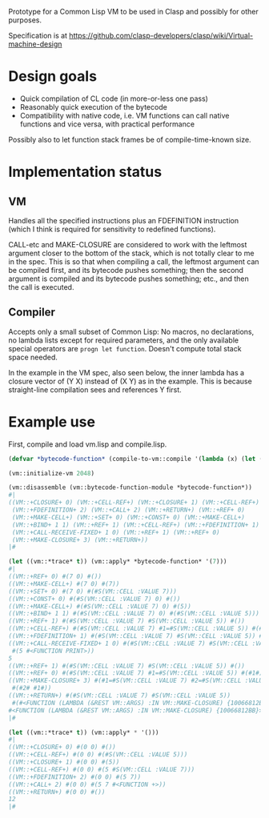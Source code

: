 Prototype for a Common Lisp VM to be used in Clasp and possibly for other purposes.

Specification is at https://github.com/clasp-developers/clasp/wiki/Virtual-machine-design

# Design goals

* Quick compilation of CL code (in more-or-less one pass)
* Reasonably quick execution of the bytecode
* Compatibility with native code, i.e. VM functions can call native functions and vice versa, with practical performance

Possibly also to let function stack frames be of compile-time-known size.

# Implementation status

## VM

Handles all the specified instructions plus an FDEFINITION instruction (which I think is required for sensitivity to redefined functions).

CALL-etc and MAKE-CLOSURE are considered to work with the leftmost argument closer to the bottom of the stack, which is not totally clear to me in the spec. This is so that when compiling a call, the leftmost argument can be compiled first, and its bytecode pushes something; then the second argument is compiled and its bytecode pushes something; etc., and then the call is executed.

## Compiler

Accepts only a small subset of Common Lisp: No macros, no declarations, no lambda lists except for required parameters, and the only available special operators are `progn let function`. Doesn't compute total stack space needed.

In the example in the VM spec, also seen below, the inner lambda has a closure vector of (Y X) instead of (X Y) as in the example. This is because straight-line compilation sees and references Y first.

# Example use

First, compile and load vm.lisp and compile.lisp.

```lisp
(defvar *bytecode-function* (compile-to-vm::compile '(lambda (x) (let ((y 5)) (print y) #'(lambda () (+ y x))))))

(vm::initialize-vm 2048)

(vm::disassemble (vm::bytecode-function-module *bytecode-function*))
#|
((VM::+CLOSURE+ 0) (VM::+CELL-REF+) (VM::+CLOSURE+ 1) (VM::+CELL-REF+)
 (VM::+FDEFINITION+ 2) (VM::+CALL+ 2) (VM::+RETURN+) (VM::+REF+ 0)
 (VM::+MAKE-CELL+) (VM::+SET+ 0) (VM::+CONST+ 0) (VM::+MAKE-CELL+)
 (VM::+BIND+ 1 1) (VM::+REF+ 1) (VM::+CELL-REF+) (VM::+FDEFINITION+ 1)
 (VM::+CALL-RECEIVE-FIXED+ 1 0) (VM::+REF+ 1) (VM::+REF+ 0)
 (VM::+MAKE-CLOSURE+ 3) (VM::+RETURN+))
|#

(let ((vm::*trace* t)) (vm::apply* *bytecode-function* '(7)))
#|
((VM::+REF+ 0) #(7 0) #())
((VM::+MAKE-CELL+) #(7 0) #(7))
((VM::+SET+ 0) #(7 0) #(#S(VM::CELL :VALUE 7)))
((VM::+CONST+ 0) #(#S(VM::CELL :VALUE 7) 0) #())
((VM::+MAKE-CELL+) #(#S(VM::CELL :VALUE 7) 0) #(5))
((VM::+BIND+ 1 1) #(#S(VM::CELL :VALUE 7) 0) #(#S(VM::CELL :VALUE 5)))
((VM::+REF+ 1) #(#S(VM::CELL :VALUE 7) #S(VM::CELL :VALUE 5)) #())
((VM::+CELL-REF+) #(#S(VM::CELL :VALUE 7) #1=#S(VM::CELL :VALUE 5)) #(#1#))
((VM::+FDEFINITION+ 1) #(#S(VM::CELL :VALUE 7) #S(VM::CELL :VALUE 5)) #(5))
((VM::+CALL-RECEIVE-FIXED+ 1 0) #(#S(VM::CELL :VALUE 7) #S(VM::CELL :VALUE 5))
 #(5 #<FUNCTION PRINT>))
5 
((VM::+REF+ 1) #(#S(VM::CELL :VALUE 7) #S(VM::CELL :VALUE 5)) #())
((VM::+REF+ 0) #(#S(VM::CELL :VALUE 7) #1=#S(VM::CELL :VALUE 5)) #(#1#))
((VM::+MAKE-CLOSURE+ 3) #(#1=#S(VM::CELL :VALUE 7) #2=#S(VM::CELL :VALUE 5))
 #(#2# #1#))
((VM::+RETURN+) #(#S(VM::CELL :VALUE 7) #S(VM::CELL :VALUE 5))
 #(#<FUNCTION (LAMBDA (&REST VM::ARGS) :IN VM::MAKE-CLOSURE) {10066812BB}>))
#<FUNCTION (LAMBDA (&REST VM::ARGS) :IN VM::MAKE-CLOSURE) {10066812BB}>
|#

(let ((vm::*trace* t)) (vm::apply* * '()))
#|
((VM::+CLOSURE+ 0) #(0 0) #())
((VM::+CELL-REF+) #(0 0) #(#S(VM::CELL :VALUE 5)))
((VM::+CLOSURE+ 1) #(0 0) #(5))
((VM::+CELL-REF+) #(0 0) #(5 #S(VM::CELL :VALUE 7)))
((VM::+FDEFINITION+ 2) #(0 0) #(5 7))
((VM::+CALL+ 2) #(0 0) #(5 7 #<FUNCTION +>))
((VM::+RETURN+) #(0 0) #())
12
|#
```
